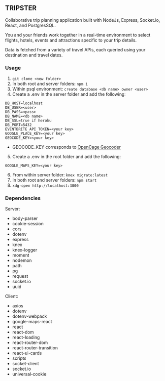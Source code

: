 ## TRIPSTER

Collaborative trip planning application built with NodeJs, Express, Socket.io, React, and PostgresSQL. 

You and your friends work together in a real-time environment to select flights, hotels, events and attractions specific to your trip details.

Data is fetched from a variety of travel APIs, each queried using your destination and travel dates.

### Usage

1. ```git clone <new folder>```
2. In both root and server folders: ```npm i``` 
3. Within psql environment: ```create database <db name> owner <user>```
4. Create a .env in the server folder and add the following:
```
DB_HOST=localhost
DB_USER=<user>
DB_PASS=<pass>
DB_NAME=<db name>
DB_SSL=true if heroku
DB_PORT=5432
EVENTBRITE_API_TOKEN=<your key>
GOOGLE_PLACE_KEY=<your key>
GEOCODE_KEY=<your key>
```
* GEOCODE_KEY corresponds to [OpenCage Geocoder](https://opencagedata.com/)
5. Create a .env in the root folder and add the following:
```
GOOGLE_MAPS_KEY=<your key>
```
6. From within server folder: ```knex migrate:latest```
7. In both root and server folders: ```npm start```
8. ```xdg-open http://localhost:3000```

### Dependencies

Server:
* body-parser
* cookie-session
* cors
* dotenv
* express
* knex
* knex-logger
* moment
* nodemon
* path
* pg
* request
* socket.io
* uuid

Client:
* axios
* dotenv
* dotenv-webpack
* google-maps-react
* react
* react-dom
* react-loading
* react-router-dom
* react-router-transition
* react-ui-cards
* scripts
* socket-client
* socket.io
* universal-cookie
